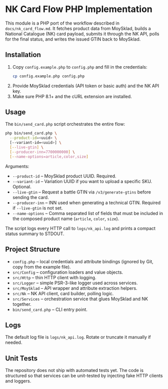 # NK Card Flow PHP Implementation

This module is a PHP port of the workflow described in `docs/nk_card_flow.md`. It fetches product data from MoySklad, builds a National Catalogue (NK) card payload, submits it through the NK API, polls for the final status, and writes the issued GTIN back to MoySklad.

## Installation

1. Copy `config.example.php` to `config.php` and fill in the credentials:
   ```bash
   cp config.example.php config.php
   ```
2. Provide MoySklad credentials (API token or basic auth) and the NK API key.
3. Make sure PHP 8.1+ and the cURL extension are installed.

## Usage

The `bin/send_card.php` script orchestrates the entire flow:

```bash
php bin/send_card.php \
  --product-id=<uuid> \
  [--variant-id=<uuid>] \
  [--live-gtin] \
  [--producer-inn=7700000000] \
  [--name-options=article,color,size]
```

Arguments:
- `--product-id` – MoySklad product UUID. Required.
- `--variant-id` – Variation UUID if you want to upload a specific SKU. Optional.
- `--live-gtin` – Request a battle GTIN via `/v3/generate-gtins` before sending the card.
- `--producer-inn` – INN used when generating a technical GTIN. Required if `--live-gtin` is not set.
- `--name-options` – Comma separated list of fields that must be included in the composed product name (`article`, `color`, `size`).

The script logs every HTTP call to `logs/nk_api.log` and prints a compact status summary to STDOUT.

## Project Structure

- `config.php` – local credentials and attribute bindings (ignored by Git, copy from the example file).
- `src/Config` – configuration loaders and value objects.
- `src/Http` – thin HTTP client with logging.
- `src/Logger` – simple PSR-3-like logger used across services.
- `src/MoySklad` – API wrapper and attribute extraction helpers.
- `src/Nk` – NK API client, card builder, polling logic.
- `src/Services` – orchestration service that glues MoySklad and NK together.
- `bin/send_card.php` – CLI entry point.

## Logs

The default log file is `logs/nk_api.log`. Rotate or truncate it manually if needed.

## Unit Tests

The repository does not ship with automated tests yet. The code is structured so that services can be unit-tested by injecting fake HTTP clients and loggers.

